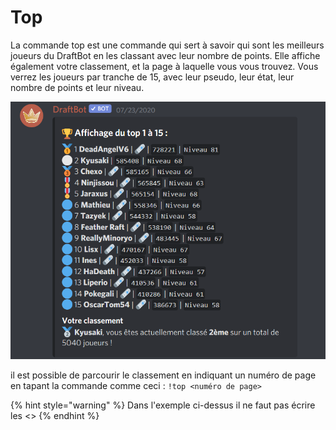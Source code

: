 # Top

La commande top est une commande qui sert à savoir qui sont les meilleurs joueurs du DraftBot en les classant avec leur nombre de points. Elle affiche également votre classement, et la page à laquelle vous vous trouvez. Vous verrez les joueurs par tranche de 15, avec leur pseudo, leur état, leur nombre de points et leur niveau.

![Exemple du r&#xE9;sultat de la commande top](../.gitbook/assets/image%20%285%29.png)

il est possible de parcourir le classement en indiquant un numéro de page en tapant la commande comme ceci : `!top <numéro de page>`

{% hint style="warning" %}
Dans l'exemple ci-dessus il ne faut pas écrire les &lt;&gt;
{% endhint %}

